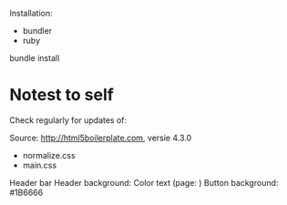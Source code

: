 Installation:

- bundler
- ruby


bundle install



Notest to self
=================

Check regularly for updates of:

Source: http://html5boilerplate.com, versie 4.3.0
- normalize.css
- main.css

Header bar 
Header background: 
Color text (page: )
Button background: #1B6666